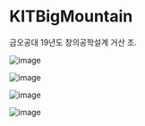 # KITBigMountain
금오공대 19년도 창의공학설계 거산 조.

![image](https://user-images.githubusercontent.com/31976959/145853701-a6386312-d963-4d2f-a0e7-cbb1821fdb59.png)

![image](https://user-images.githubusercontent.com/31976959/145853750-647ebf48-e1c3-4bf1-a3a7-6ee345514b2d.png)

![image](https://user-images.githubusercontent.com/31976959/145853382-525b2608-0bd4-4307-ac66-4a7f254c373e.png)

![image](https://user-images.githubusercontent.com/31976959/145853456-f568c762-a723-4b4f-ae50-9b41e3035936.png)
